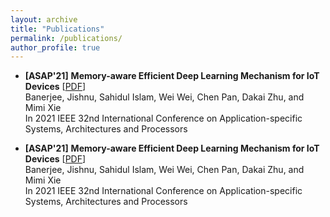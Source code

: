```yaml
---
layout: archive
title: "Publications"
permalink: /publications/
author_profile: true
---
```


- **\[ASAP'21\]** **Memory-aware Efficient Deep Learning Mechanism for IoT Devices** [[PDF](https://ieeexplore.ieee.org/stamp/stamp.jsp?arnumber=9516678&casa_token=16APi4hiRpYAAAAA:x4iplTeB6DbEPgseXhF4_zUzH_LZ7x0g8mp5VvOgTresIFwnfeaNIBNQrGSMDr6gPXv5xQI4PA)]    
Banerjee, Jishnu, Sahidul Islam, Wei Wei, Chen Pan, Dakai Zhu, and Mimi Xie    
In 2021 IEEE 32nd International Conference on Application-specific Systems, Architectures and Processors

- **\[ASAP'21\]** **Memory-aware Efficient Deep Learning Mechanism for IoT Devices** [[PDF](https://ieeexplore.ieee.org/stamp/stamp.jsp?arnumber=9516678&casa_token=16APi4hiRpYAAAAA:x4iplTeB6DbEPgseXhF4_zUzH_LZ7x0g8mp5VvOgTresIFwnfeaNIBNQrGSMDr6gPXv5xQI4PA)]    
Banerjee, Jishnu, Sahidul Islam, Wei Wei, Chen Pan, Dakai Zhu, and Mimi Xie    
In 2021 IEEE 32nd International Conference on Application-specific Systems, Architectures and Processors